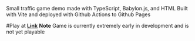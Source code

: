 Small traffic game demo made with TypeScript, Babylon.js, and HTML
Built with Vite and deployed with Github Actions to Github Pages

#Play at
[**Link**](https://extrasoupgames.github.io/TrafficGame/)
**Note** Game is currently extremely early in development and is not yet playable
